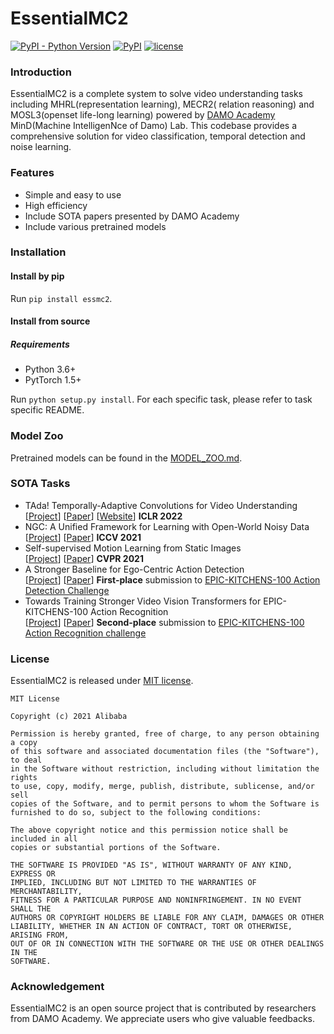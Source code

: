 # EssentialMC2

[![PyPI - Python Version](https://img.shields.io/pypi/pyversions/essmc2)](https://pypi.org/project/essmc2/) [![PyPI](https://img.shields.io/pypi/v/essmc2)](https://pypi.org/project/essmc2) [![license](https://img.shields.io/github/license/alibaba/EssentialMC2.svg)](https://github.com/alibaba/EssentialMC2/blob/main/LICENSE)

### Introduction

EssentialMC2 is a complete system to solve video understanding tasks including MHRL(representation learning), MECR2(
relation reasoning) and MOSL3(openset life-long learning) powered by [DAMO Academy](https://damo.alibaba.com/?lang=en)
MinD(Machine IntelligenNce of Damo) Lab. This codebase provides a comprehensive solution for video classification, 
temporal detection and noise learning.

### Features

- Simple and easy to use
- High efficiency
- Include SOTA papers presented by DAMO Academy
- Include various pretrained models

### Installation

#### Install by pip

Run `pip install essmc2`.

#### Install from source

##### Requirements

* Python 3.6+
* PytTorch 1.5+

Run `python setup.py install`. For each specific task, please refer to task specific README.

### Model Zoo

Pretrained models can be found in the [MODEL_ZOO.md](MODEL_ZOO.md).

### SOTA Tasks

- TAda! Temporally-Adaptive Convolutions for Video Understanding <br>
[[Project](https://github.com/alibaba-mmai-research/TAdaConv/blob/main/projects/tada/README.md)] [[Paper](https://arxiv.org/pdf/2110.06178.pdf)] [[Website](https://tadaconv-iclr2022.github.io)] **ICLR 2022**
- NGC: A Unified Framework for Learning with Open-World Noisy Data <br>
[[Project](papers/ICCV2021-NGC/README.md)] [[Paper](https://arxiv.org/abs/2108.11035)] **ICCV 2021**
- Self-supervised Motion Learning from Static Images <br>
[[Project](papers/CVPR2021-MOSI/README.md)] [[Paper](https://openaccess.thecvf.com/content/CVPR2021/papers/Huang_Self-Supervised_Motion_Learning_From_Static_Images_CVPR_2021_paper)] **CVPR 2021**
- A Stronger Baseline for Ego-Centric Action Detection <br>
[[Project](https://github.com/alibaba-mmai-research/TAdaConv/blob/main/projects/epic-kitchen-tal/README.md)] [[Paper](https://arxiv.org/pdf/2106.06942)] 
**First-place** submission to [EPIC-KITCHENS-100 Action Detection Challenge](https://competitions.codalab.org/competitions/25926#results)
- Towards Training Stronger Video Vision Transformers for EPIC-KITCHENS-100 Action Recognition <br>
[[Project](https://github.com/alibaba-mmai-research/TAdaConv/blob/main/projects/epic-kitchen-ar/README.md)] [[Paper](https://arxiv.org/pdf/2106.05058)] 
**Second-place** submission to [EPIC-KITCHENS-100 Action Recognition challenge](https://competitions.codalab.org/competitions/25923#results)

### License

EssentialMC2 is released under [MIT license](https://github.com/alibaba/EssentialMC2/blob/main/LICENSE).

```text
MIT License

Copyright (c) 2021 Alibaba

Permission is hereby granted, free of charge, to any person obtaining a copy
of this software and associated documentation files (the "Software"), to deal
in the Software without restriction, including without limitation the rights
to use, copy, modify, merge, publish, distribute, sublicense, and/or sell
copies of the Software, and to permit persons to whom the Software is
furnished to do so, subject to the following conditions:

The above copyright notice and this permission notice shall be included in all
copies or substantial portions of the Software.

THE SOFTWARE IS PROVIDED "AS IS", WITHOUT WARRANTY OF ANY KIND, EXPRESS OR
IMPLIED, INCLUDING BUT NOT LIMITED TO THE WARRANTIES OF MERCHANTABILITY,
FITNESS FOR A PARTICULAR PURPOSE AND NONINFRINGEMENT. IN NO EVENT SHALL THE
AUTHORS OR COPYRIGHT HOLDERS BE LIABLE FOR ANY CLAIM, DAMAGES OR OTHER
LIABILITY, WHETHER IN AN ACTION OF CONTRACT, TORT OR OTHERWISE, ARISING FROM,
OUT OF OR IN CONNECTION WITH THE SOFTWARE OR THE USE OR OTHER DEALINGS IN THE
SOFTWARE.
```

### Acknowledgement

EssentialMC2 is an open source project that is contributed by researchers from DAMO Academy. We appreciate users who
give valuable feedbacks.
